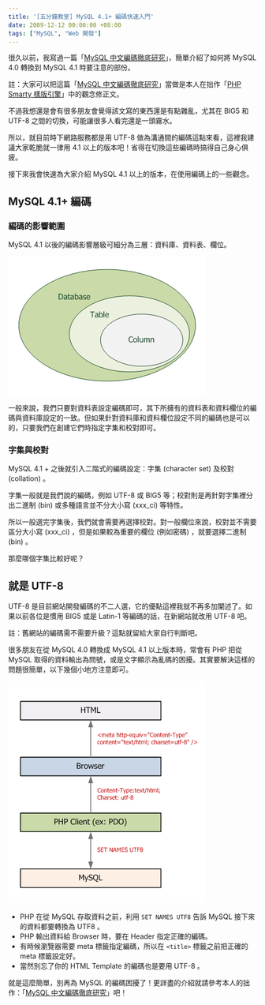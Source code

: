 ```yaml
---
title: '[五分鐘教室] MySQL 4.1+ 編碼快速入門'
date: 2009-12-12 00:00:00 +08:00
tags: ["MySQL", "Web 開發"]
---
```


很久以前，我寫過一篇「[MySQL 中文編碼徹底研究](http://www.jaceju.net/blog/archives/116)」，簡單介紹了如何將 MySQL 4.0 轉換到 MySQL 4.1 時要注意的部份。

註：大家可以把這篇「[MySQL 中文編碼徹底研究](http://www.jaceju.net/blog/archives/116)」當做是本人在拙作「[PHP Smarty 樣版引擎](http://www.flag.com.tw/book/5105.asp?bokno=F5471)」中的觀念修正文。

不過我想還是會有很多朋友會覺得該文寫的東西還是有點雜亂，尤其在 BIG5 和 UTF-8 之間的切換，可能讓很多人看完還是一頭霧水。

所以，就目前時下網路服務都是用 UTF-8 做為溝通間的編碼這點來看，這裡我建議大家乾脆就一律用 4.1 以上的版本吧！省得在切換這些編碼時搞得自己身心俱疲。

接下來我會快速為大家介紹 MySQL 4.1 以上的版本，在使用編碼上的一些觀念。

<!-- more -->

## MySQL 4.1+ 編碼

### 編碼的影響範圍

MySQL 4.1 以後的編碼影響層級可細分為三層：資料庫、資料表、欄位。

![編碼影響範圍](/resources/mysql_charset/01.png)

一般來說，我們只要對資料表設定編碼即可，其下所擁有的資料表和資料欄位的編碼與資料庫設定的一致。但如果針對資料庫和資料欄位設定不同的編碼也是可以的，只要我們在創建它們時指定字集和校對即可。

### 字集與校對

MySQL 4.1 + 之後就引入二階式的編碼設定：字集 (character set) 及校對 (collation) 。

字集一般就是我們說的編碼，例如 UTF-8 或 BIG5 等；校對則是再針對字集裡分出二進制 (bin) 或多種語言並不分大小寫 (xxx_ci) 等特性。

所以一般選完字集後，我們就會需要再選擇校對。對一般欄位來說，校對並不需要區分大小寫 (xxx_ci) ，但是如果較為重要的欄位 (例如密碼) ，就要選擇二進制 (bin) 。

那麼哪個字集比較好呢？

##  就是 UTF-8

UTF-8 是目前網站開發編碼的不二人選，它的優點這裡我就不再多加闡述了。如果以前各位是慣用 BIG5 或是 Latin-1 等編碼的話，在新網站就改用 UTF-8 吧。

註：舊網站的編碼需不需要升級？這點就留給大家自行判斷吧。

很多朋友在從 MySQL 4.0 轉換成 MySQL 4.1 以上版本時，常會有 PHP 把從 MySQL 取得的資料輸出為問號，或是文字顯示為亂碼的困擾。其實要解決這樣的問題很簡單，以下幾個小地方注意即可。

![輸出至瀏覽器的編碼操作](/resources/mysql_charset/02.png)

* PHP 在從 MySQL 存取資料之前，利用 `SET NAMES UTF8` 告訴 MySQL 接下來的資料都要轉換為 UTF8 。
* PHP 輸出資料給 Browser 時，要在 Header 指定正確的編碼。
* 有時候瀏覽器需要 meta 標籤指定編碼，所以在 `<title>` 標籤之前把正確的 meta 標籤設定好。
* 當然別忘了你的 HTML Template 的編碼也是要用 UTF-8 。

就是這麼簡單，別再為 MySQL 的編碼困擾了！更詳盡的介紹就請參考本人的拙作：「[MySQL 中文編碼徹底研究](http://www.jaceju.net/blog/archives/116)」吧！
